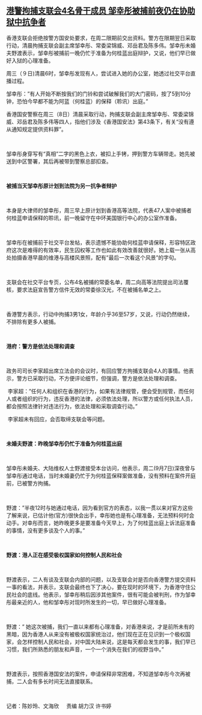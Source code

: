 <!--1631095508000-->
[港警拘捕支联会4名骨干成员    邹幸彤被捕前夜仍在协助狱中抗争者](https://www.rfa.org/mandarin/yataibaodao/gangtai/ec-09082021060501.html)
------

<p>香港支联会拒绝按警方国安处要求，在周二限期前交出资料。警方在限期翌日采取行动，清晨拘捕支联会副主席邹幸彤、常委梁锦威、邓岳君及陈多伟。邹幸彤未婚夫野渡表示，邹幸彤被捕前一晚仍忙于准备为何桂蓝出庭辩护，又说，他们早已做好入狱的心理准备。</p><p>周三（９日)清晨6时，邹幸彤发现有人，尝试进入她的办公室，她透过社交平台直播过程。</p><p>邹幸彤：”有人开始不断按我们的门铃和尝试破解我们的大门密码，按了5到10分钟，恐怕今早都不能为阿蓝（何桂蓝）的保释（聆讯）出庭。”</p><p>香港国安警察在周三（8日）清晨采取行动，拘捕支联会副主席邹幸彤、常委梁锦威、邓岳君及陈多伟等四人，指他们涉及《香港国安法》第43条下，有关“没有遵从通知规定提供资料罪”。</p><p> </p><p>邹幸彤身穿写有“真相”二字的黑色上衣，被扣上手铐，押到警方车辆带走。她先被送到中区警署，其后再被带到警察总部扣查。</p><p> </p><p><strong>被捕当天邹幸彤原计划到法院为另一抗争者辩护</strong></p><p> </p><p>本身是大律师的邹幸彤，周三早上原计划到香港高等法院，代表47人案中被捕者何桂蓝申请保释的聆讯，前一晚留守在中环美国银行中心的办公室作准备。</p><p> </p><p>邹幸彤在被捕前于社交平台发帖，表示遗憾不能协助何桂蓝申请保释，形容特区政府这次是难得的有效率，民生囚权等工作也如此有效改善就很好。她上载一张从高处拍摄香港早晨的维港与高楼风景照，配有”最后一次看这个风景”的字句。</p><p> </p><p>支联会在社交平台专页，公布4名被捕的常委名单，周二向高等法院提出司法覆核，要求法庭宣告警方信件无效的常委徐汉光，不在被捕名单之上。</p><p> </p><p>香港警方表示，行动中拘捕3男1女，年龄介乎36至57岁，又说，行动仍然继续，不排除有更多人被捕。</p><p> </p><p><strong>港府：警方是依法处理和调查</strong></p><p> </p><p>政务司司长李家超出席立法会的会议时，有回应警方拘捕支联会4人的事情。他表示，警方已采取行动，不方便评论细节，但强调，警方是依法处理和调查。</p><p> 李家超：”任何人和组织在香港的行为，如果有法律规管，便会受到规管，而任何人或者组织的行为，违反香港的法律，必须依法处理，所以警方或任何执法人员，都会按照法律针对违法行为，依法处理和采取调查行动。”</p><p> 李家超未有回应，会否取缔支联会等问题。</p><p> </p><p><strong>未婚夫野渡：昨晚邹幸彤仍忙于准备为何桂蓝出庭</strong></p><p> </p><p>邹幸彤未婚夫、大陆维权人士野渡接受本台访问，他表示，周二(9月7日)深夜曾与邹幸彤通过电话，当时未婚妻仍忙于为何桂蓝保释案做准备，没有预料在案件开庭前，已被警方拘捕。</p><p> </p><p>野渡：”半夜12时与她通过电话，因为看到官方的表态，以我一贯以来对官方这些了解来说，已估计他(官方)很快会出手，幸彤她也是有心理准备，无法预料何时会动手。对幸彤而言，她昨晚更多是要准备今天早上，为了何桂蓝出庭上诉法庭准备的事情，没有更多谈及个人的事。”</p><p> </p><p><strong>野渡：港人正在感受极权国家如何控制人民和社会</strong></p><p> </p><p>野渡表示，二人有谈及支联会内部的问题，以及支联会对是否向香港警方提交资料一事的看法，并表示，支联会最终也下了决心，要在现时的环境下，为香港守住公民社会的底线。他表示，邹幸彤稍后因涉其他案件，很有可能会被判刑，作为邹幸彤最亲近的人，他和邹幸彤对现时所发生的一切，早已做好心理准备。</p><p> </p><p>野渡：” 她这次被捕，我们一直以来都有心理准备，对香港来说，才是前所未有的黑暗，因为香港人从来没有被极权国家统治过，他们现在正在见识到一个极权国家，会怎样控制人民和社会，对中国大陆来说，这是每天都会发生的事，我们早已习惯，我们所熟悉的朋友和声音，一个一个消失在我们的视野当中。”</p><p> </p><p>野渡表示，按照香港国安法的案件，申请保释非常困难，不知道邹幸彤今次再被捕，二人会有多长时间无法直接联系。</p><p> </p><p>记者：陈妙玲、文海欣     责编 胡力汉 许书婷</p>

